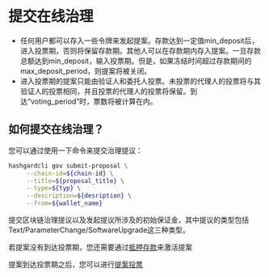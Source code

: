 # 提交在线治理
- 任何用户都可以存入一些令牌来发起提案。存款达到一定值min_deposit后，进入投票期，否则将保留存款期。其他人可以在存款期内存入提案。一旦存款总额达到min_deposit，输入投票期。但是，如果冻结时间超过存款期间的max_deposit_period，则提案将被关闭。
- 进入投票期的提案只能由验证人和委托人投票。未投票的代理人的投票将与其验证人的投票相同，并且投票的代理人的投票将保留。到达“voting_period”时，票数将被计算在内。

## 如何提交在线治理？
您可以通过使用一下命令来提交治理提议：
```bash
hashgardcli gov submit-proposal \
     --chain-id=${chain-id} \
     --title=${proposal_title} \
     --type=${typ} \
     --description=${desription} \
     --from=${wallet_name}
```
提交区块链治理提议以及发起提议所涉及的初始保证金，其中提议的类型包括Text/ParameterChange/SoftwareUpgrade这三种类型。


若提案没有到达投票期，您还需要通过[抵押存款](抵押存款.md)来激活提案


提案到达投票期之后，您可以进行[提案投票](提案投票.md)


